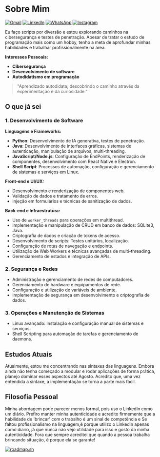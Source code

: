 # Sobre Mim

</p style="display: flex; flex-direction: row; justify-content: center;">
  <a href="pedromotad9@gmail.com" title="Gmail">
  <img src="https://img.shields.io/badge/-Gmail-FF0000?style=flat-square&labelColor=FF0000&logo=gmail&logoColor=white&link=LINK-DO-SEU-GMAIL" alt="Gmail"/></a>
  <a href="https://www.linkedin.com/in/pedro-mota-dias/" title="LinkedIn">
  <img src="https://img.shields.io/badge/-Linkedin-0e76a8?style=flat-square&logo=Linkedin&logoColor=white&link=LINK-DO-SEU-LINKEDIN" alt="LinkedIn"/></a>
    <a href="https://api.whatsapp.com/send?phone=5511958267326&text=Bom,%20minha%20caixa%20de%20entrada.%20J%C3%A1%20sabe%20o%20que%20fazer..." title="WhatsApp">
  <img src="https://img.shields.io/badge/-WhatsApp-25d366?style=flat-square&labelColor=25d366&logo=whatsapp&logoColor=white&link=API-DO-SEU-WHATSAPP" alt="WhatsApp"/></a>
  <a href="https://www.instagram.com/pmota_dev/" title="Instagram">
  <img src="https://img.shields.io/badge/-Instagram-DF0174?style=flat-square&labelColor=DF0174&logo=instagram&logoColor=white&link=LINK-DO-SEU-INSTAGRAM" alt="Instagram"/></a>
</p>


Eu faço scripts por diversão e estou explorando caminhos na cibersegurança e testes de penetração. Apesar de tratar o estudo de programação mais como um hobby, tenho a meta de aprofundar minhas habilidades e trabalhar profissionalmente na área.

**Interesses Pessoais:**
- **Cibersegurança**
- **Desenvolvimento de software**
- **Autodidatismo em programação**

> "Aprendizado autodidata; descobrindo o caminho através da experimentação e da curiosidade."

## O que já sei

### 1. Desenvolvimento de Software
**Linguagens e Frameworks:**
- **Python**: Desenvolvimento de IA generativa, testes de penetração.
- **Java**: Desenvolvimento de interfaces gráficas, sistemas de autenticação, manipulação de arquivos, multi-threading.
- **JavaScript/Node.js**: Configuração de EndPoints, renderização de componentes, desenvolvimento com React Native e Electron.
- **Shell Script**: Processos de automação, configuração e gerenciamento de sistemas e serviços em Linux.

**Front-end e UI/UX:**
- Desenvolvimento e renderização de componentes web.
- Validação de dados e tratamento de erros.
- Injeção em formulários e técnicas de sanitização de dados.

**Back-end e Infraestrutura:**
- Uso de `worker_threads` para operações em multithread.
- Implementação e manipulação de CRUD em banco de dados: SQLite3, Java.
- Criptografia de dados e criação de tokens de acesso.
- Desenvolvimento de scripts: Testes unitários, localização.
- Configuração de rotas de navegação e endpoints.
- Utilização de Web Workers e técnicas avançadas de multi-threading.
- Gerenciamento de estados e integração de APIs.

### 2. Segurança e Redes
- Administração e gerenciamento de redes de computadores.
- Gerenciamento de hardware e equipamentos de rede.
- Configuração e utilização de variáveis de ambiente.
- Implementação de segurança em desenvolvimento e criptografia de dados.

### 3. Operações e Manutenção de Sistemas
- Linux avançado: Instalação e configuração manual de sistemas e serviços.
- Shell Scripting para automação de tarefas e gerenciamento de daemons.

## Estudos Atuais

Atualmente, estou me concentrando nas sintaxes das linguagens. Embora ainda não tenha começado a modular e rodar aplicações de forma prática, planejo dominar esses aspectos até Agosto. Acredito que, uma vez entendida a sintaxe, a implementação se torna a parte mais fácil.

## Filosofia Pessoal

Minha abordagem pode parecer menos formal, pois uso o LinkedIn como um diário. Prefiro manter minha autenticidade e acredito firmemente que a habilidade de 'brincar' com o trabalho é um sinal de competência e 
Se faltou profissionalismo na linguagem,é porque utilizo o Linkedin apenas como diario, já que nunca não vejo utilidade para isso e gosto da minha autenticidade. Fora que sempre acreditei que quando a pessoa trabalha brincando situação, é porque ela se garante!

<a href="https://roadmap.sh"><img src="https://roadmap.sh/card/tall/65e3be328947e435e769a333?variant=dark&roadmaps=android%2Cjava%2Cjavascript%2Cpython" alt="roadmap.sh"/></a>
